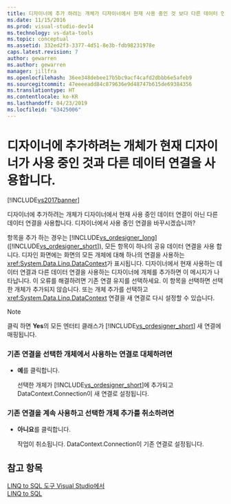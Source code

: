 ```yaml
---
title: 디자이너에 추가 하려는 개체가 디자이너에서 현재 사용 중인 것 보다 다른 데이터 연결을 사용 하 여 | Microsoft Docs
ms.date: 11/15/2016
ms.prod: visual-studio-dev14
ms.technology: vs-data-tools
ms.topic: conceptual
ms.assetid: 332ed2f3-3377-4d51-8e3b-fdb98231978e
caps.latest.revision: 7
author: gewarren
ms.author: gewarren
manager: jillfra
ms.openlocfilehash: 36ee348debee17b5bc9acf4cafd2dbbb6e5afeb9
ms.sourcegitcommit: 47eeeeadd84c879636e9d48747b615de69384356
ms.translationtype: HT
ms.contentlocale: ko-KR
ms.lasthandoff: 04/23/2019
ms.locfileid: "63425006"
---
```

# <a name="the-objects-you-are-adding-to-the-designer-use-a-different-data-connection-than-the-designer-is-currently-using"></a>디자이너에 추가하려는 개체가 현재 디자이너가 사용 중인 것과 다른 데이터 연결을 사용합니다.
[!INCLUDE[vs2017banner](../includes/vs2017banner.md)]

디자이너에 추가하려는 개체가 디자이너에서 현재 사용 중인 데이터 연결이 아닌 다른 데이터 연결을 사용합니다. 디자이너에서 사용 중인 연결을 바꾸시겠습니까?  
  
 항목을 추가 하는 경우는 [!INCLUDE[vs_ordesigner_long](../includes/vs-ordesigner-long-md.md)] ([!INCLUDE[vs_ordesigner_short](../includes/vs-ordesigner-short-md.md)]), 모든 항목이 하나의 공유 데이터 연결을 사용 합니다. 디자인 화면에는 화면의 모든 개체에 대해 하나의 연결을 사용하는 <xref:System.Data.Linq.DataContext>가 표시됩니다. 디자이너에서 현재 사용하는 데이터 연결과 다른 데이터 연결을 사용하는 디자이너에 개체를 추가하면 이 메시지가 나타납니다. 이 오류를 해결하려면 기존 연결 유지를 선택하세요. 이 항목을 선택하면 선택한 개체가 추가되지 않습니다. 또는 개체 추가를 선택하고 <xref:System.Data.Linq.DataContext> 연결을 새 연결로 다시 설정할 수 있습니다.  
  
> [!NOTE]
> 클릭 하면 **Yes**의 모든 엔터티 클래스가 [!INCLUDE[vs_ordesigner_short](../includes/vs-ordesigner-short-md.md)] 새 연결에 매핑됩니다.  
  
### <a name="to-replace-the-existing-connection-with-the-connection-used-by-the-selected-object"></a>기존 연결을 선택한 개체에서 사용하는 연결로 대체하려면  
  
- **예**를 클릭합니다.  
  
     선택한 개체가 [!INCLUDE[vs_ordesigner_short](../includes/vs-ordesigner-short-md.md)]에 추가되고 DataContext.Connection이 새 연결로 설정됩니다.  
  
### <a name="to-continue-to-use-the-existing-connection-and-cancel-adding-the-selected-object"></a>기존 연결을 계속 사용하고 선택한 개체 추가를 취소하려면  
  
- **아니요**를 클릭합니다.  
  
     작업이 취소됩니다.  DataContext.Connection이 기존 연결로 설정됩니다.  
  
## <a name="see-also"></a>참고 항목  
 [LINQ to SQL 도구 Visual Studio에서](../data-tools/linq-to-sql-tools-in-visual-studio2.md)   
 [LINQ to SQL](http://msdn.microsoft.com/library/73d13345-eece-471a-af40-4cc7a2f11655)   